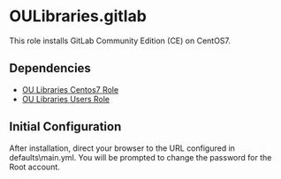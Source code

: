 # OULibraries.gitlab

This role installs GitLab Community Edition (CE) on CentOS7.

## Dependencies

* [OU Libraries Centos7 Role](https://github.com/OULibraries/ansible-role-centos7)
* [OU Libraries Users Role](https://github.com/OULibraries/ansible-role-users)


## Initial Configuration

After installation, direct your browser to the URL configured in defaults\main.yml. You will be prompted to change the password for the Root account.

